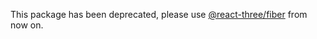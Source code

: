 This package has been deprecated, please use [@react-three/fiber](http://npmjs.com/@react-three/fiber) from now on.